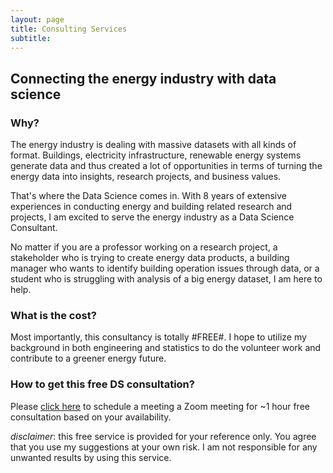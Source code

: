 ```yaml
---
layout: page
title: Consulting Services
subtitle: 
---
```


## Connecting the energy industry with data science

### Why?
The energy industry is dealing with massive datasets with all kinds of format. Buildings, electricity infrastructure, renewable energy systems generate data and thus created a lot of opportunities in terms of turning the energy data into insights, research projects, and business values.  

That's where the Data Science comes in. With 8 years of extensive experiences in conducting energy and building related research and projects, I am excited to serve the energy industry as a Data Science Consultant.

No matter if you are a professor working on a research project, a stakeholder who is trying to create energy data products, a building manager who wants to identify building operation issues through data, or a student who is struggling with analysis of a big energy dataset, I am here to help.

### What is the cost?
Most importantly, this consultancy is totally #FREE#. I hope to utilize my background in both engineering and statistics to do the volunteer work and contribute to a greener energy future. 

### How to get this free DS consultation?
Please [click here](https://calendly.com/mingjie_zhao/60min) to schedule a meeting a Zoom meeting for ~1 hour free consultation based on your availability.

*disclaimer*: this free service is provided for your reference only. You agree that you use my suggestions at your own risk. I am not responsible for any unwanted results by using this service.
